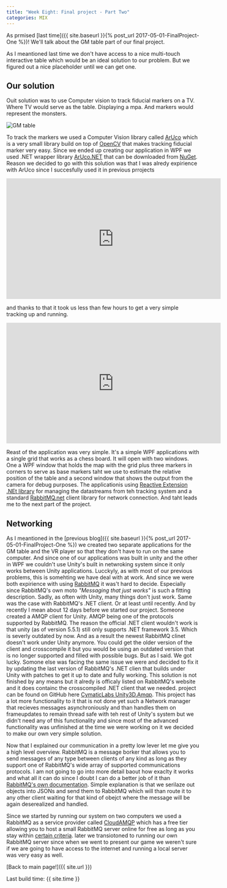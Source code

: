 ```yaml
---
title: "Week Eight: Final project - Part Two"
categories: MIX
---
```


As prmised [last time]({{ site.baseurl }}{% post_url 2017-05-01-FinalProject-One %})! We'll talk about the GM table part of our final project.

As I meantioned last time we don't have access to a nice multi-touch interactive table which would be an ideal solution to our problem. But we figured out a nice placeholder until we can get one.

## Our solution

Ouit solution was to use Computer vision to track fiducial markers on a TV. Where TV would serve as the table. Displaying a mpa. And markers would represent the monsters.

![GM table]({{site.url}}/images/MixWeekEight/gm_table_insero.jpg)

To track the markers we used a Computer Vision library called [ArUco](http://docs.opencv.org/3.1.0/d5/dae/tutorial_aruco_detection.html) which is a very small library build on top of [OpenCV](http://opencv.org/) that makes tracking fiducial marker very easy. Since we ended up creating our application in WPF we used .NET wrapper library [ArUco.NET](https://bitbucket.org/horizongir/aruco.net) that can be downloaded from [NuGet](https://www.nuget.org/packages/Aruco.Net/). Reason we decided to go with this solution was that I was alredy expirience with ArUco since I succesfully used it in previous prrojects

<iframe width="560" height="315" src="https://www.youtube.com/embed/-u97_TDxADw" frameborder="0" allowfullscreen></iframe>

and thanks to that it took us less than few hours to get a very simple tracking up and running.

<iframe width="560" height="315" src="https://www.youtube.com/embed/mjx6otLT_MM" frameborder="0" allowfullscreen></iframe>

Reast of the application was very simple. It's a simple WPF applications with a single grid that works as a chess board. It will open with two windows. One a WPF window that holds the map with the grid plus three markers in corners to serve as base markers taht we use to estimate the relative position of the table and a second window that shows the output from the camera for debug purposes. The applicationis using [Reactive Extension .NEt library](http://reactivex.io/) for managing the datastreams from teh tracking system and a standard [RabbitMQ.net](https://github.com/rabbitmq/rabbitmq-dotnet-client) client library for network connection.
And taht leads me to the next part of the project.

## Networking

As I meantioned in the [previous blog]({{ site.baseurl }}{% post_url 2017-05-01-FinalProject-One %}) we created two separate applications for the GM table and the VR player so that they don't have to run on the same computer. And since one of our applications was built in unity and the other in WPF we couldn't use Unity's built in netwroking system since it only works between Unity applications. Lucckyly, as with most of our previous problems, this is somehting we have deal with at work. And since we were both expirience with using [RabbitMQ](https://www.rabbitmq.com/) it was't hard to decide. Especially since RabbitMQ's own moto _"Messaging that just works"_ is such a fitting description.
Sadly, as often with Unity, many things don't just work. Same was the case with RabbitMQ's .NET client. Or at least until recently. And by recently I mean about 12 days before we started our project. Someone created a AMQP client for Unity. AMQP being one of the protocols supported by RabbitMQ.
The reason the official .NET client wouldn't work is that unity (as of version 5.5.1) still only supports .NET framework 3.5. Which is severly outdated by now. And as a result the newest RabbitMQ clinet doesn't work under Unity anymore. You could get the older version of the client and crosscompile it but you would be using an outdated version that is no longer supported and filled with possible bugs. But as I said. We got lucky. Somone else was facing the same issue we were and decided to fix it by updating the last version of RabbitMQ's .NET clien that builds under Unity with patches to get it up to date and fully working. This solution is not finished by any means but it alredy is officaly listed on RabbitMQ's website and it does containc the crosscompiled .NET client that we needed. project can be found on GitHub here [CymaticLabs Unity3D.Amqp](https://github.com/CymaticLabs/Unity3D.Amqp).
This project has a lot more functionality to it that is not done yet such a Network manager that recieves messages asynchroniously and than handles them on frameupdates to remain thread safe with teh rest of Unity's system but we didn't need any of this functionality and since most of the advanced functionality was unfinished at the time we were working on it we decided to make our own very simple solution.

Now that I explained our communication in a pretty low lever let me give you a high level overview. RabbitMQ is a message borker that allows you to send messages of any type between clients of any kind as long as they support one of RabbitMQ's wide array of supported communications protocols. I am not going to go into more detail baout how exaclty it works and what all it can do since I doubt I can do a better job of it than [RabbitMQ's own documentation](https://www.rabbitmq.com/getstarted.html).
Simple explanation is that we serilaze out objects into JSONs and send them to RabbitMQ which will than route it to any other client waiting for that kind of obejct where the message will be again deserealized and handled.

Since we started by running our system on two computers we used a RabbitMQ as a service provider called [CloudAMQP](https://www.cloudamqp.com/) which has a free tier allowing you to host a small RabbitMQ server online for free as long as you stay within [certain criteria](https://www.cloudamqp.com/plans.html).
later we transiotoned to running our own RabbitMQ server since when we went to present our game we weren't sure if we are going to have access to the internet and running a local server was very easy as well.


[Back to main page!]({{ site.url }})

Last build time: {{ site.time }}
